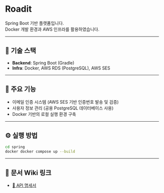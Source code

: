 #  Roadit

Spring Boot 기반  플랫폼입니다.  
Docker 개발 환경과 AWS 인프라를 활용하였습니다.

---

## 🚀 기술 스택

- **Backend**: Spring Boot (Gradle)
- **Infra**: Docker, AWS RDS (PostgreSQL), AWS SES

---

## 🔐 주요 기능

- 이메일 인증 시스템 (AWS SES 기반 인증번호 발송 및 검증)
- 사용자 정보 관리 (공용 PostgreSQL 데이터베이스 사용)
- Docker 기반의 로컬 실행 환경 구축

---

## ⚙️ 실행 방법

```bash
cd spring
docker docker compose up --build
```

---

## 📄 문서 Wiki 링크

- [📘 API 명세서](https://github.com/ejiyoon37/roadit/wiki/API-%EB%AA%85%EC%84%B8%EC%84%9C)
